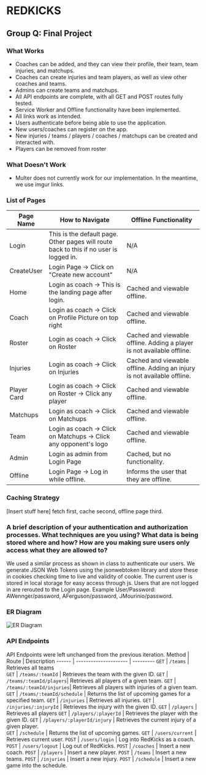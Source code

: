 # REDKICKS
## Group Q: Final Project

### What Works
- Coaches can be added, and they can view their profile, their team, team injuries, and matchups.
- Coaches can create injuries and team players, as well as view other coaches and teams.
- Admins can create teams and matchups.
- All API endpoints are complete, with all GET and POST routes fully tested.
- Service Worker and Offline functionality have been implemented.
- All links work as intended.
- Users authenticate before being able to use the application.
- New users/coaches can register on the app.
- New injuries / teams / players / coaches / matchups can be created and interacted with.
- Players can be removed from roster

### What Doesn't Work
- Multer does not currently work for our implementation. In the meantime, we use imgur links.

### List of Pages
Page Name  | How to Navigate | Offline Functionality
---------- | --------------- | ----------------------
Login | This is the default page. Other pages will route back to this if no user is logged in. | N/A
CreateUser | Login Page -> Click on "Create new account" | N/A 
Home | Login as coach -> This is the landing page after login. | Cached and viewable offline.
Coach | Login as coach -> Click on Profile Picture on top right | Cached and viewable offline.
Roster | Login as coach -> Click on Roster | Cached and viewable offline. Adding a player is not available offline.
Injuries | Login as coach -> Click on Injuries | Cached and viewable offline. Adding an injury is not available offline.
Player Card | Login as coach -> Click on Roster -> Click any player | Cached and viewable offline.
Matchups | Login as coach -> Click on Matchups | Cached and viewable offline.
Team | Login as coach -> Click on Matchups -> Click any opponent's logo | Cached and viewable offline.
Admin | Login as admin from Login Page | Cached, but no functionality.
Offline | Login Page -> Log in while offline. | Informs the user that they are offline.


### Caching Strategy
[Insert stuff here]
fetch first, cache second, offline page third.

### A brief description of your authentication and authorization processes. What techniques are you using? What data is being stored where and how? How are you making sure users only access what they are allowed to?
We used a similar process as shown in class to authenticate our users. We generate JSON Web Tokens using the jsonwebtoken library and store these in cookies checking time to live and validity of cookie. The current user is stored in local storage for easy access through js. Users that are not logged in are rerouted to the Login page. Example User/Password: AWennger/password, AFerguson/password, JMourinio/password.

### ER Diagram
![ER Diagram](https://github.ncsu.edu/engr-csc342/csc342-2022Fall-groupQ/blob/master/Milestone2/frontend/src/static/img/ERDiagram.png?raw=true)

### API Endpoints
API Endpoints were left unchanged from the previous iteration.
Method | Route                 | Description
------ | --------------------- | ---------
`GET`  | `/teams`              | Retrieves all teams  
`GET`  | `/teams/:teamId`      | Retrieves the team with the given ID. 
`GET`  | `/teams/:teamId/players`| Retrieves all players of a given team. 
`GET`  | `/teams/:teamId/injuries`| Retrieves all players with injuries of a given team. 
`GET`  | `/teams/:teamId/schedule` | Returns the list of upcoming games for a specified team. 
`GET`  | `/injuries`           | Retrieves all injuries. 
`GET`  | `/injuries/:injuryId` | Retrieves the injury with the given ID. 
`GET`  | `/players`            | Retrieves all players 
`GET`  | `/players/:playerId`  | Retrieves the player with  the given ID. 
`GET`  | `/players/:playerId/injury` | Retrieves the current injury of a given player.  
`GET`  | `/schedule` | Returns the list of upcoming games.
`GET` | `/users/current` | Retrieves current user.
`POST` | `/users/login` | Log into RedKicks as a coach.
`POST` | `/users/logout` | Log out of RedKicks.
`POST` | `/coaches`    | Insert a new coach.
`POST` | `/players`    | Insert a new player. 
`POST` | `/teams`    | Insert a new teams. 
`POST` | `/injuries`    | Insert a new injury. 
`POST` | `/schedule` | Insert a new game into the schedule. 




